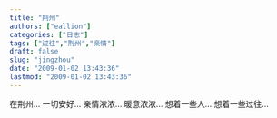 ```yaml
---
title: "荆州"
authors: ["eallion"]
categories: ["日志"]
tags: ["过往","荆州","亲情"]
draft: false
slug: "jingzhou"
date: "2009-01-02 13:43:36"
lastmod: "2009-01-02 13:43:36"
---
```


在荆州...
一切安好...
亲情浓浓...
暖意浓浓...
想着一些人...
想着一些过往...
